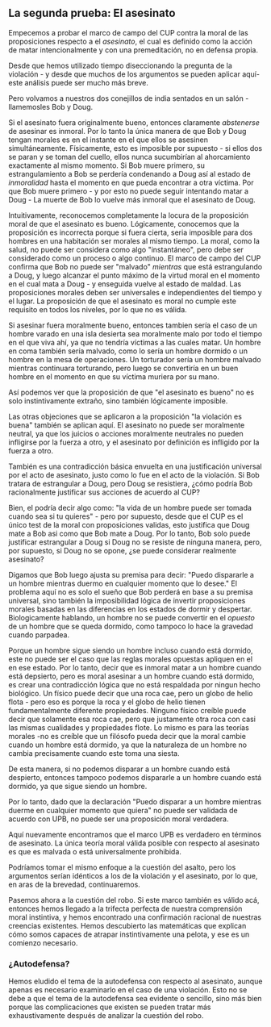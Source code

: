 ## La segunda prueba: El asesinato

Empecemos a probar el marco de campo del CUP contra la moral de las proposiciones respecto a el *asesinato*, el cual es definido como la acción de matar intencionalmente y con una premeditación, no en defensa propia.

Desde que hemos utilizado tiempo diseccionando la pregunta de la violación - y desde que muchos de los argumentos se pueden aplicar aquí- este análisis puede ser mucho más breve.

Pero volvamos a nuestros dos conejillos de india sentados en un salón -llamemosles Bob y Doug.

Si el asesinato fuera originalmente bueno, entonces claramente *abstenerse* de asesinar es inmoral. Por lo tanto la única manera de que Bob y Doug tengan morales es en el instante en el que ellos se asesinen simultáneamente. Físicamente, esto es imposible por supuesto - si ellos dos se paran y se toman del cuello, ellos nunca sucumbirían al ahorcamiento exactamente al mismo momento. Si Bob muere primero, su estrangulamiento a Bob se perdería condenando a Doug así al estado de *inmoralidad* hasta el momento en que pueda encontrar a otra víctima. Por que Bob muere primero - y por esto no puede seguir intentando matar a Doug - La muerte de Bob lo vuelve más inmoral que el asesinato de Doug.

Intuitivamente, reconocemos completamente la locura de la proposición moral de que el asesinato es bueno. Lógicamente, conocemos que la proposición es incorrecta porque si fuera cierta, seria imposible para dos hombres en una habitación ser morales al mismo tiempo. La moral, como la salud, no puede ser considera como algo "instantáneo", pero debe ser considerado como un proceso o algo continuo. El marco de campo del CUP confirma que Bob no puede ser "malvado" *mientras* que está estrangulando a Doug, y luego alcanzar el punto máximo de la virtud moral en el momento en el cual mata a Doug - y enseguida vuelve al estado de maldad. Las proposiciones morales deben ser universales e independientes del tiempo y el lugar. La proposición de que el asesinato es moral no cumple este requisito en todos los niveles, por lo que no es válida.

Si asesinar fuera moralmente bueno, entonces tambien sería el caso de un hombre varado en una isla desierta sea moralmente malo por todo el tiempo en el que viva ahí, ya que no tendría víctimas a las cuales matar. Un hombre en coma también sería malvado, como lo sería un hombre dormido o un hombre en la mesa de operaciones. Un torturador sería un hombre malvado mientras continuara torturando, pero luego se convertiría en un buen hombre en el momento en que su víctima muriera por su mano.

Así podemos ver que la proposición de que "el asesinato es bueno" no es solo instintivamente extraño, sino también lógicamente imposible.

Las otras objeciones que se aplicaron a la proposición "la violación es buena" también se aplican aquí. El asesinato no puede ser moralmente neutral, ya que los juicios o acciones moralmente neutrales no pueden infligirse por la fuerza a otro, y el asesinato por definición es infligido por la fuerza a otro.

También es una contradicción básica envuelta en una justificación universal por el acto de asesinato, justo como lo fue en el acto de la violación. Si Bob tratara de estrangular a Doug, pero Doug se resistiera, ¿cómo podría Bob racionalmente justificar sus acciones de acuerdo al CUP?

Bien, el podría decir algo como: "la vida de un hombre puede ser tomada cuando sea si tu quieres" - pero por supuesto, desde que el CUP es el único test de la moral con proposiciones validas, esto justifica que Doug mate a Bob asi como que Bob mate a Doug. Por lo tanto, Bob solo puede justificar estrangular a Doug si Doug no se resiste de ninguna manera, pero, por supuesto, si Doug no se opone, ¿se puede considerar realmente asesinato?

Digamos que Bob luego ajusta su premisa para decir: "Puedo dispararle a un hombre mientras duermo en cualquier momento que lo desee." El problema aquí no es solo el sueño que Bob perderá en base a su premisa universal, sino también la imposibilidad lógica de invertir proposiciones morales basadas en las diferencias en los estados de dormir y despertar. Biologicamente hablando, un hombre no se puede convertir en el *opuesto* de un hombre que se queda dormido, como tampoco lo hace la gravedad cuando parpadea.

Porque un hombre sigue siendo un hombre incluso cuando está dormido, este no puede ser el caso que las reglas morales opuestas apliquen en el en ese estado. Por lo tanto, decir que es inmoral matar a un hombre cuando está depsierto, pero es moral asesinar a un hombre cuando está dormido, es crear una contradicción lógica que no está respaldada por ningun hecho biológico. Un físico puede decir que una roca cae, pero un globo de helio flota - pero eso es porque la roca y el globo de helio tienen fundamentalmente diferente propiedades. Ninguno físico creíble puede decir que solamente esa roca cae, pero que justamente otra roca con casi las mismas cualidades y propiedades flote. Lo mismo es para las teorías morales -no es creíble que un filósofo pueda decir que la moral cambie cuando un hombre está dormido, ya que la naturaleza de un hombre no cambia precisamente cuando este toma una siesta.

De esta manera, si no podemos disparar a un hombre cuando está despierto, entonces tampoco podemos dispararle a un hombre cuando está dormido, ya que sigue siendo un hombre.

Por lo tanto, dado que la declaración "Puedo disparar a un hombre mientras duerme en cualquier momento que quiera" no puede ser validada de acuerdo con UPB, no puede ser una proposición moral verdadera.

Aquí nuevamente encontramos que el marco UPB es verdadero en términos de asesinato. La única teoría moral válida posible con respecto al asesinato es que es malvada o está universalmente prohibida.

Podríamos tomar el mismo enfoque a la cuestión del asalto, pero los argumentos serían idénticos a los de la violación y el asesinato, por lo que, en aras de la brevedad, continuaremos.

Pasemos ahora a la cuestión del robo. Si este marco también es válido acá, entonces hemos llegado a la trifecta perfecta de nuestra comprensión moral instintiva, y hemos encontrado una confirmación racional de nuestras creencias existentes. Hemos descubierto las matemáticas que explican cómo somos capaces de atrapar instintivamente una pelota, y ese es un comienzo necesario.

### ¿Autodefensa?

Hemos eludido el tema de la autodefensa con respecto al asesinato, aunque apenas es necesario examinarlo en el caso de una violación. Esto no se debe a que el tema de la autodefensa sea evidente o sencillo, sino más bien porque las complicaciones que existen se pueden tratar más exhaustivamente después de analizar la cuestión del robo.